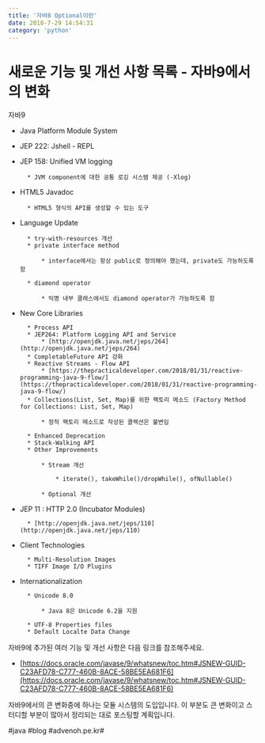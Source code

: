 ```yaml
---
title: '자바8 Optional이란'
date: 2018-7-29 14:54:31
category: 'python'
---
```


# 새로운 기능 및 개선 사항 목록 - 자바9에서의 변화

자바9

- Java Platform Module System

- JEP 222: Jshell - REPL
- JEP 158: Unified VM logging

      	* JVM component에 대한 공통 로깅 시스템 제공 (-Xlog)

- HTML5 Javadoc

      	* HTML5 형식의 API를 생성할 수 있는 도구

- Language Update

      	* try-with-resources 개선
      	* private interface method

      		* interface에서는 항상 public로 정의해야 했는데, private도 가능하도록 함

      	* diamond operator

      		* 익명 내부 클래스에서도 diamond operator가 가능하도록 함

- New Core Libraries

      	* Process API
      	* JEP264: Platform Logging API and Service
      		* [http://openjdk.java.net/jeps/264](http://openjdk.java.net/jeps/264)
      	* CompletableFuture API 강화
      	* Reactive Streams - Flow API
      		* [https://thepracticaldeveloper.com/2018/01/31/reactive-programming-java-9-flow/](https://thepracticaldeveloper.com/2018/01/31/reactive-programming-java-9-flow/)
      	* Collections(List, Set, Map)를 위한 팩토리 메소드 (Factory Method for Collections: List, Set, Map)

      		* 정적 팩토리 메소드로 작성된 콜렉션은 불변임

      	* Enhanced Deprecation
      	* Stack-Walking API
      	* Other Improvements

      		* Stream 개선

      			* iterate(), takeWhile()/dropWhile(), ofNullable()

      		* Optional 개선

- JEP 11 : HTTP 2.0 (Incubator Modules)

      	* [http://openjdk.java.net/jeps/110](http://openjdk.java.net/jeps/110)

- Client Technologies

      	* Multi-Resolution Images
      	* TIFF Image I/O Plugins

- Internationalization

      	* Unicode 8.0

      		* Java 8은 Unicode 6.2을 지원

      	* UTF-8 Properties files
      	* Default Localte Data Change

자바9에 추가된 여러 기능 및 개선 사항은 다음 링크를 참조해주세요.

- [https://docs.oracle.com/javase/9/whatsnew/toc.htm#JSNEW-GUID-C23AFD78-C777-460B-8ACE-58BE5EA681F6](https://docs.oracle.com/javase/9/whatsnew/toc.htm#JSNEW-GUID-C23AFD78-C777-460B-8ACE-58BE5EA681F6)

자바9에서의 큰 변화중에 하나는 모듈 시스템의 도입입니다. 이 부분도 큰 변화이고 스터디할 부분이 많아서 정리되는 대로 포스팅할 계획입니다.

#java #blog #advenoh.pe.kr#
